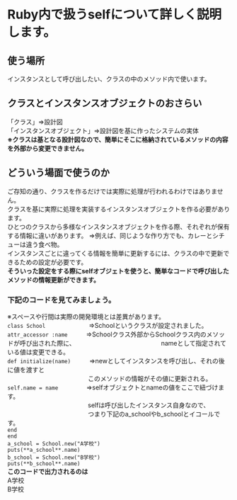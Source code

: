 # Ruby内で扱うselfについて詳しく説明します。
## 使う場所
インスタンスとして呼び出したい、クラスの中のメソッド内で使います。
## クラスとインスタンスオブジェクトのおさらい  
「クラス」⇒設計図    
「インスタンスオブジェクト」⇒設計図を基に作ったシステムの実体    
**※クラスは基となる設計図なので、簡単にそこに格納されているメソッドの内容を外部から変更できません。**
## どういう場面で使うのか
ご存知の通り、クラスを作るだけでは実際に処理が行われるわけではありません。    
クラスを基に実際に処理を実装するインスタンスオブジェクトを作る必要があります。    
ひとつのクラスから多様なインスタンスオブジェクトを作る際、それぞれが保有する情報に違いがあります。
⇒例えば、同じような作り方でも、カレーとシチューは違う食べ物。    
インスタンスごとに違ってくる情報を簡単に更新するには、クラスの中で更新できるための設定が必要です。    
**そういった設定をする際にselfオブジェトを使うと、簡単なコードで呼び出したメソッドの情報更新ができます。**
### 下記のコードを見てみましょう。    
※スペースや行間は実際の開発環境とは差異があります。    
`class School`　　　　　　　⇒Schoolというクラスが設定されました。    
`attr_accessor :name`　　　⇒Schoolクラス外部からSchoolクラス内のメソッドが呼び出された際に、   
<span>　　　　　　　　　　　　　</span>nameとして指定されている値は変更できる。    
`def initialize(name)`　　　⇒newとしてインスタンスを呼び出し、それの後に値を渡すと    
<span>　　　　　　　　　　　　　</span>このメソッドの情報がその値に更新される。    
`self.name = name`　　　 　 ⇒selfオブジェクトとnameの値をここで紐づけます。    
<span>　　　　　　　　　　　　　</span>selfは呼び出したインスタンス自身なので、   
<span>　　　　　　　　　　　　　</span>つまり下記のa_schoolやb_schoolとイコールです。    
`end`    
`end`    
`a_school = School.new("A学校")`    
`puts(**a_school**.name)`     
`b_school = School.new("B学校")`    
`puts(**b_school**.name)`    
**このコードで出力されるのは**   
A学校   
B学校
